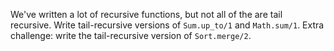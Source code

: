 We've written a lot of recursive functions, but not all of the are tail recursive. Write tail-recursive versions of `Sum.up_to/1` and `Math.sum/1`. Extra challenge: write the tail-recursive version of `Sort.merge/2`.
